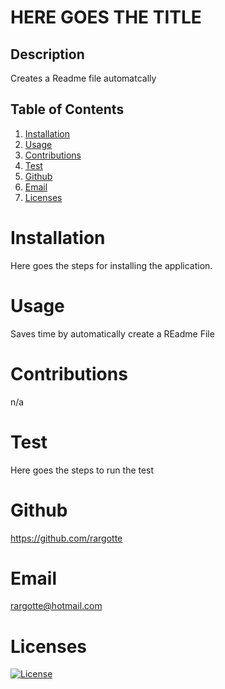 
    
  # HERE GOES THE TITLE

  ## Description
  Creates a Readme file automatcally

  ## Table of Contents
  1. [Installation](#Installation)
  2. [Usage](#Usage)
  3. [Contributions](#Contributions)
  4. [Test](#Test)
  5. [Github](#Github)
  6. [Email](#Email)
  7. [Licenses](#Licenses)

  # Installation
  Here goes the steps for installing the application.

  # Usage
  Saves time by automatically create a REadme File

  # Contributions
  n/a

  # Test
  Here goes the steps to run the test

  # Github
  https://github.com/rargotte

  # Email
  rargotte@hotmail.com

  # Licenses
  [![License](https://img.shields.io/badge/License-Apache_2.0-blue.svg)](https://opensource.org/licenses/Apache-2.0)
  
    